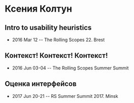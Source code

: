# Ксения Колтун

## Intro to usability heuristics
- 2016 Mar 12 -- The Rolling Scopes 22. Brest    
## Контекст! Контекст! Контекст!
- 2016 Jun 03-04 -- The Rolling Scopes Summer Summit    
## Оценка интерфейсов
- 2017 Jun 20-21 -- RS Summer Summit 2017. Minsk    
